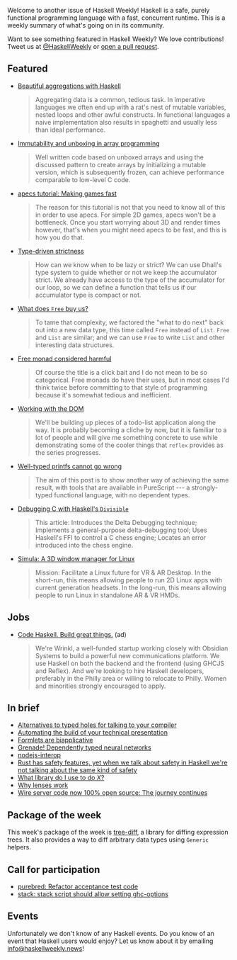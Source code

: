 <!-- 2017-09-28 -->

Welcome to another issue of Haskell Weekly!
Haskell is a safe, purely functional programming language with a fast, concurrent runtime.
This is a weekly summary of what's going on in its community.

Want to see something featured in Haskell Weekly?
We love contributions!
Tweet us at [@HaskellWeekly](https://twitter.com/haskellweekly) or [open a pull request](https://github.com/haskellweekly/haskellweekly.github.io).

## Featured

-   [Beautiful aggregations with Haskell](http://tech.frontrowed.com/2017/09/22/aggregations/)

    > Aggregating data is a common, tedious task. In imperative languages we often end up with a rat's nest of mutable variables, nested loops and other awful constructs. In functional languages a naive implementation also results in spaghetti and usually less than ideal performance.

-   [Immutability and unboxing in array programming](https://www.tweag.io/posts/2017-09-27-array-package.html)

    > Well written code based on unboxed arrays and using the discussed pattern to create arrays by initializing a mutable version, which is subsequently frozen, can achieve performance comparable to low-level C code.

-   [apecs tutorial: Making games fast](https://github.com/jonascarpay/apecs/blob/63733dc7b894ea589c7bfecb1409c8ac7f0923b9/tutorials/GoingFast.md#readme)

    > The reason for this tutorial is not that you need to know all of this in order to use apecs. For simple 2D games, apecs won't be a bottleneck. Once you start worrying about 3D and render times however, that's when you might need apecs to be fast, and this is how you do that.

-   [Type-driven strictness](http://www.haskellforall.com/2017/09/type-driven-strictness.html)

    > How can we know when to be lazy or strict? We can use Dhall's type system to guide whether or not we keep the accumulator strict. We already have access to the type of the accumulator for our loop, so we can define a function that tells us if our accumulator type is compact or not.

-   [What does `Free` buy us?](http://www.parsonsmatt.org/2017/09/22/what_does_free_buy_us.html)

    > To tame that complexity, we factored the "what to do next" back out into a new data type, this time called `Free` instead of `List`. `Free` and `List` are similar; and we can use `Free` to write `List` and other interesting data structures.

-   [Free monad considered harmful](https://markkarpov.com/post/free-monad-considered-harmful.html)

    > Of course the title is a click bait and I do not mean to be so categorical. Free monads do have their uses, but in most cases I'd think twice before committing to that style of programming because it's somewhat tedious and inefficient.

-   [Working with the DOM](https://blog.qfpl.io/posts/reflex/basics/dom/)

    > We'll be building up pieces of a todo-list application along the way. It is probably becoming a cliche by now, but it is familiar to a lot of people and will give me something concrete to use while demonstrating some of the cooler things that `reflex` provides as the series progresses.

-   [Well-typed printfs cannot go wrong](http://kcsongor.github.io/purescript-safe-printf/)

    > The aim of this post is to show another way of achieving the same result, with tools that are available in PureScript --- a strongly-typed functional language, with no dependent types.

-   [Debugging C with Haskell's `Divisible`](http://www.michaelburge.us/2017/09/27/delta-debugging-in-haskell.html)

    > This article: Introduces the Delta Debugging technique; Implements a general-purpose delta-debugging tool; Uses Haskell's FFI to control a C chess engine; Locates an error introduced into the chess engine.

-   [Simula: A 3D window manager for Linux](https://github.com/SimulaVR/Simula/blob/2d59a6d734fd2a8ace17d2a43a502af566035531/README.md#readme)

    > Mission: Facilitate a Linux future for VR & AR Desktop. In the short-run, this means allowing people to run 2D Linux apps with current generation headsets. In the long-run, this means allowing people to run Linux in standalone AR & VR HMDs.

## Jobs

-   [Code Haskell. Build great things.](https://www.wrinkl.com/jobs/) (ad)

    > We're Wrinkl, a well-funded startup working closely with Obsidian Systems to build a powerful new communications platform. We use Haskell on both the backend and the frontend (using GHCJS and Reflex). And we're looking to hire Haskell developers, preferably in the Philly area or willing to relocate to Philly. Women and minorities strongly encouraged to apply.

## In brief

- [Alternatives to typed holes for talking to your compiler](http://bitemyapp.com//posts/2017-09-23-please-stop-using-typed-holes.html)
- [Automating the build of your technical presentation](https://wickstrom.tech/programming/2017/09/24/automating-the-build-of-your-technical-presentation.html)
- [Formlets are biapplicative](https://pepeiborra.wordpress.com/2017/09/21/formlets-are-biapplicative/)
- [Grenade! Dependently typed neural networks](https://mmhaskell.com/blog/2017/9/25/grenade-dependently-typed-neural-networks)
- [nodejs-interop](https://github.com/TerrorJack/nodejs-interop/blob/346c2b4221a569974d9844d297c89cdf7877c584/README.md#readme)
- [Rust has safety features, yet when we talk about safety in Haskell we're not talking about the same kind of safety](https://www.reddit.com/r/haskell/comments/72gc7n/rust_has_safety_features_less_room_for_bugs_yet/)
- [What library do I use to do *X*?](https://www.reddit.com/r/haskell/comments/72smtp/what_library_do_i_use_to_do_x/)
- [Why lenses work](http://blog.vmchale.com/article/why-lenses-work)
- [Wire server code now 100% open source: The journey continues](https://medium.com/@wireapp/wire-server-code-now-100-open-source-the-journey-continues-88e24164309c)

## Package of the week

This week's package of the week is [tree-diff](https://hackage.haskell.org/package/tree-diff-0),
a library for diffing expression trees.
It also provides a way to diff arbitrary data types using `Generic` helpers.

## Call for participation

-   [purebred: Refactor acceptance test code](https://github.com/purebred-mua/purebred/issues/67)
-   [stack: stack script should allow setting ghc-options](https://github.com/commercialhaskell/stack/issues/3454)

## Events

Unfortunately we don't know of any Haskell events.
Do you know of an event that Haskell users would enjoy?
Let us know about it by emailing <info@haskellweekly.news>!
